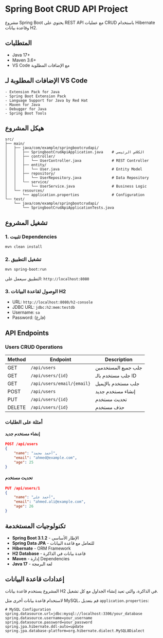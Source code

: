 # Spring Boot CRUD API Project

مشروع Spring Boot يحتوي على REST API مع عمليات CRUD باستخدام Hibernate وقاعدة بيانات H2.

## المتطلبات

- Java 17+
- Maven 3.6+
- VS Code مع الإضافات المطلوبة

## الإضافات المطلوبة لـ VS Code

```
- Extension Pack for Java
- Spring Boot Extension Pack
- Language Support for Java by Red Hat
- Maven for Java
- Debugger for Java
- Spring Boot Tools
```

## هيكل المشروع

```
src/
├── main/
│   ├── java/com/example/springbootcrudapi/
│   │   ├── SpringbootCrudApiApplication.java    # الكلاس الرئيسي
│   │   ├── controller/
│   │   │   └── UserController.java              # REST Controller
│   │   ├── entity/
│   │   │   └── User.java                        # Entity Model
│   │   ├── repository/
│   │   │   └── UserRepository.java              # Data Repository
│   │   └── service/
│   │       └── UserService.java                 # Business Logic
│   └── resources/
│       └── application.properties               # Configuration
└── test/
    └── java/com/example/springbootcrudapi/
        └── SpringbootCrudApiApplicationTests.java
```

## تشغيل المشروع

### 1. تثبيت Dependencies

```bash
mvn clean install
```

### 2. تشغيل التطبيق

```bash
mvn spring-boot:run
```

التطبيق سيعمل على: `http://localhost:8080`

### 3. الوصول لقاعدة البيانات H2

- URL: `http://localhost:8080/h2-console`
- JDBC URL: `jdbc:h2:mem:testdb`
- Username: `sa`
- Password: (فارغ)

## API Endpoints

### Users CRUD Operations

| Method | Endpoint                   | Description         |
| ------ | -------------------------- | ------------------- |
| GET    | `/api/users`               | جلب جميع المستخدمين |
| GET    | `/api/users/{id}`          | جلب مستخدم بالـ ID  |
| GET    | `/api/users/email/{email}` | جلب مستخدم بالإيميل |
| POST   | `/api/users`               | إنشاء مستخدم جديد   |
| PUT    | `/api/users/{id}`          | تحديث مستخدم        |
| DELETE | `/api/users/{id}`          | حذف مستخدم          |

### أمثلة على الطلبات

#### إنشاء مستخدم جديد

```json
POST /api/users
{
    "name": "أحمد محمد",
    "email": "ahmed@example.com",
    "age": 25
}
```

#### تحديث مستخدم

```json
PUT /api/users/1
{
    "name": "أحمد علي",
    "email": "ahmed.ali@example.com",
    "age": 26
}
```

## تكنولوجيات المستخدمة

- **Spring Boot 3.1.2** - الإطار الأساسي
- **Spring Data JPA** - للتعامل مع قاعدة البيانات
- **Hibernate** - ORM Framework
- **H2 Database** - قاعدة بيانات في الذاكرة
- **Maven** - إدارة Dependencies
- **Java 17** - لغة البرمجة

## إعدادات قاعدة البيانات

المشروع يستخدم قاعدة بيانات H2 في الذاكرة، والتي تعيد إنشاء الجداول مع كل تشغيل.

لاستخدام قاعدة بيانات أخرى مثل MySQL، قم بتعديل `application.properties`:

```properties
# MySQL Configuration
spring.datasource.url=jdbc:mysql://localhost:3306/your_database
spring.datasource.username=your_username
spring.datasource.password=your_password
spring.jpa.hibernate.ddl-auto=update
spring.jpa.database-platform=org.hibernate.dialect.MySQL8Dialect
```
